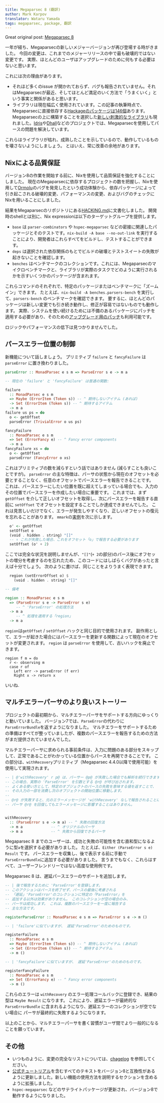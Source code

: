 ```yaml
---
title: Megaparsec 8 (翻訳)
author: Mark Karpov
translator: Wataru Yamada
tags: megaparsec, package, 翻訳
---
```


Great original post: [Megaparsec 8](https://markkarpov.com/post/megaparsec-8.html)

一年が経ち、Megaparsecの新しいメジャーバージョンが再び登場する時がきました。
今回の変更は、これまでのメジャーリリースの中で最も破壊的ではない変更です。
実際、ほとんどのユーザはアップグレードのために何もする必要はないと思います。

<!--more-->

これには次の理由があります。

- それほど多くのissue が開かれておらず、バグも報告されていません。それはMegaparsecが最近、そしてほとんど満足のいく方法で「うまくいく」という事実と関係があると思います。
- ライブラリは現在幅広く使用されています。この記事の執筆時点で、Megaparsecに直接依存する[Hackageのパッケージは146個](https://packdeps.haskellers.com/reverse/megaparsec)あります。Megaparsecの上に構築することを選択した[新しい刺激的なライブラリ](https://hackage.haskell.org/package/replace-megaparsec)も現れました。[Idris](https://github.com/idris-lang/Idris-dev)や[Dhall](https://github.com/dhall-lang/dhall-haskell)などのプロジェクトでは、Megaparsecを使用してパースの問題を解決しています。

これらはライブラリが枯れ、成熟したことを示しているので、動作しているものを壊さないようにしましょう。
とはいえ、常に改善の余地があります。

## Nixによる品質保証

バージョン8の作業を開始する前に、Nixを使用して品質保証を強化することにしました。
現在のMegaparsecに依存するプロジェクトの数を把握し、Nixを使用して[Ormolu](https://github.com/tweag/ormolu)のバグを発見したという成功体験から、依存パッケージによって引き起こされる破壊的変更、パフォーマンスの変更、およびバグのチェックにNixを用いることにしました。

結果をMegaparsecのリポジトリにある[HACKING.md](https://github.com/mrkkrp/megaparsec/blob/master/HACKING.md)に文書化しました。
開発時のshellとは別に、Nix expressionは以下のターゲットグループを提供します。

- `base` は `parser-combinators` や `hspec-megaparsec` などの密接に関連したパッケージとそのテストです。`nix-build -A base --no-out-link` を実行することにより、開発者はこれらすべてをビルドし、テストすることができます。
- `deps` は選択された依存関係のもとでビルドの破壊とテストスイートの失敗が起きないことを確認します。
- `benches` はベンチマークのコレクションです。これには、Megaparsecのマイクロベンチマークと、ライブラリが実際のタスクでどのように実行されるかを示すいくつかのパッケージが含まれます。

これらコマンドのそれぞれで、特定のパッケージまたはベンチマークに「ズームイン」できます。
たとえば、`nix-build -A benches.parsers-bench` を実行して、`parsers-bench` のベンチマークを確認できます。
要するに、ほとんどのパッケージは新しい変更でも引き続き動作し、修正が容易ではないものでも動作します。
実際、システムを使い続けるためには不備のあるパッケージにパッチを適用する必要があり、そのための[アップグレード用のパッチ](https://github.com/mrkkrp/megaparsec/tree/31b917b1297950c22925f9ee7f7a588834293103/nix/patches)も利用可能です。

ロジックやパフォーマンスの低下は見つかりませんでした。

## パースエラー位置の制御

新機能について話しましょう。
プリミティブ `failure` と `fancyFailure` は `parseError` に置き換わりました。

```haskell
parseError :: MonadParsec e s m => ParseError s e -> m a

-- 現在の 'failure' と 'fancyFailure' は普通の関数:

failure
  :: MonadParsec e s m
  => Maybe (ErrorItem (Token s)) -- ^ 期待しないアイテム (あれば)
  -> Set (ErrorItem (Token s)) -- ^ 期待するアイテム
  -> m a
failure us ps = do
  o <- getOffset
  parseError (TrivialError o us ps)

fancyFailure
  :: MonadParsec e s m
  => Set (ErrorFancy e) -- ^ Fancy error components
  -> m a
fancyFailure xs = do
  o <- getOffset
  parseError (FancyError o xs)
```

これはプリミティブの数を減らすという話ではありません (減らすことも良いことですが)。
`parseError` の主な特徴は、パーサの状態から現在のオフセットを必要とすることなく、任意のオフセットでパースエラーを報告できることです。
これは、パースエラーにしたい位置を既に超えてしまっている場合でも、入力のその位置でパースエラーを作成したい場合に重要です。
これまでは、まず `getOffset` を介して正しいオフセットを取得し、次にパースエラーを報告する直前に `setOffset` でオフセットを設定することでしか達成できませんでした。
これは見苦しいだけでなく、エラーが発生しやすくなり、正しいオフセットの復元を忘れることがあります。
`mmark`の[実例](https://github.com/mmark-md/mmark/blob/8f5534d8068c2b7a139b893639ee5920bcaedd84/Text/MMark/Parser.hs#L787-L790)を次に示します。

```haskell
  o' <- getOffset
  setOffset o
  (void . hidden . string) "[]"
  -- ↑ これが失敗した場合、これをオフセット「o」で報告する必要があります
  setOffset (o' + 2)
```
ここでは完全な状況を説明しませんが、`"[]"`(`+ 2`の部分)のパース後にオフセットの増分を考慮するのを忘れたため、このコードにはしばらくバグがあったと言えば十分でしょう。
次のように書けば、同じことをよりうまく表現できます。

```haskell
  region (setErrorOffset o) $
    (void . hidden . string) "[]"

-- 備考

region :: MonadParsec e s m
  => (ParseError s e -> ParseError s e)
     -- ^ 'ParseError' の処理方法
  -> m a
     -- ^ 処理を適用する「region」
  -> m a
```

`region`は`getOffset` / `setOffset` ハックと同じ目的で使用されます。
副作用として、エラーが起きた場合にはパースエラーを更新する関数によって現在のオフセットが変更されます。
`region` は `parseError` を使用して、古いハックを廃止できます。

```haskel
region f m = do
  r <- observing m
  case r of
    Left err -> parseError (f err)
    Right x -> return x
```

いいね.

## マルチエラーパーサのより良いストーリー

プロジェクトの最初期から、マルチエラーパーサをサポートする方向にゆっくりと動いていました。
バージョン7では、`ParseError`の代わりに`ParseErrorBundle`を返すようになりました。
マルチエラーをサポートするための準備はすべてが整っていましたが、複数のパースエラーを報告するための方法がまだ提供されていませんでした。

マルチエラーパーサに求められる事前条件は、入力に問題のある部分をスキップして、正常であることがわかっている位置からパースを再開できることです。
この部分は、`withRecovery`プリミティブ（Megaparsec 4.4.0以降で使用可能）を使用して実現されます。

```haskell
-- | @'withRecovery' r p@ は、パーサー @p@ が失敗した場合でも解析を続行できます。
-- この場合、実際の 'ParseError' を引数とする @r@ が呼び出されます。
-- よくある使い方として、特定のオブジェクトのパースの失敗を意味する値を返すことで、
-- その入力の一部を消費し次のオブジェクトの開始位置に移動します。
--
-- @r@ が失敗すると、元のエラーメッセージが 'withRecovery' なしで報告されることに注意してください。
-- パーサ @r@ を回復してもエラーメッセージに影響することはありません。


withRecovery
  :: (ParseError s e -> m a) -- ^ 失敗の回復方法
  -> m a             -- ^ オリジナルのパーサ
  -> m a             -- ^ 失敗から回復できるパーサ
```

Megaparsec 8 までのユーザーは、成功と失敗の可能性を含む直和型になるように型`a`を選択する必要がありました。
たとえば、`Either (ParseError s e) Result` です。
パースエラーを収集し、後で表示する前に手動で`ParseErrorBundle`に追加する必要がありました。
言うまでもなく、これらはすべて、ユーザーフレンドリーではない高度な使用例です。

Megaparsec 8 は、遅延パースエラーのサポートを追加します。

```haskell
-- | 後で報告するために 'ParseError'を登録します。
-- このアクションはパースを終了せず、パースの最後に考慮される
-- 「遅延」'ParseError'のコレクションに特定の「ParseError」を
-- 追加する以外は効果がありません。 このコレクションが空の場合のみ、
-- パーサは成功します。 これは、複数のパースエラーを一度に報告する
-- 主な方法です。

registerParseError :: MonadParsec e s m => ParseError s e -> m ()

-- | 'failure'に似ていますが、 遅延'ParseError'のためのものです。

registerFailure
  :: MonadParsec e s m
  => Maybe (ErrorItem (Token s)) -- ^ 期待しないアイテム (あれば)
  -> Set (ErrorItem (Token s)) -- ^ 期待するアイテム
  -> m ()

-- | 'fancyFailure'に似ていますが、 遅延'ParseError'のためのものです。

registerFancyFailure
  :: MonadParsec e s m
  => Set (ErrorFancy e) -- ^ Fancy error components
  -> m ()
```

これらのエラーは `withRecovery` のエラー処理コールバックに登録でき、結果の型は `Maybe Result` になります。
これにより、遅延エラーが最終的な `ParseErrorBundle` に含まれるようになり、遅延エラーのコレクションが空でない場合に
パーサが最終的に失敗するようになります。

以上のことから、マルチエラーパーサを書く習慣がユーザ間でより一般的になることを願っています。

## その他

- いつものように、変更の完全なリストについては、[chagelog](https://github.com/mrkkrp/megaparsec/blob/master/CHANGELOG.md) を参照してください。
- [公式チュートリアル](https://markkarpov.com/megaparsec/megaparsec.html)を含むすべてのテキストをバージョン8と互換性があるように更新しました。新しい機能の使用方法を説明するセクションを含めるように拡張しました。
- `hspec-megaparsec` などのサテライトパッケージが更新され、バージョン8で動作するようになりました。
